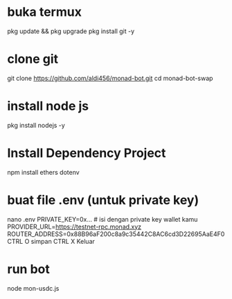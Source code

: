 # buka termux
pkg update && pkg upgrade
pkg install git -y
# clone git
git clone https://github.com/aldi456/monad-bot.git
cd monad-bot-swap
# install node js
pkg install nodejs -y
# Install Dependency Project
npm install ethers dotenv
# buat file .env (untuk private key)
nano .env
PRIVATE_KEY=0x... # isi dengan private key wallet kamu
PROVIDER_URL=https://testnet-rpc.monad.xyz
ROUTER_ADDRESS=0x88B96aF200c8a9c35442C8AC6cd3D22695AaE4F0
CTRL O simpan
CTRL X Keluar
# run bot
node mon-usdc.js
